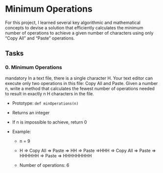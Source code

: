 # Minimum Operations
For this project, I learned several key algorithmic and mathematical concepts to devise a solution that efficiently calculates the minimum number of operations to achieve a given number of characters using only “Copy All” and “Paste” operations.

## Tasks
### 0. Minimum Operations
mandatory
In a text file, there is a single character H. Your text editor can execute only two operations in this file: Copy All and Paste. Given a number n, write a method that calculates the fewest number of operations needed to result in exactly n H characters in the file.

- Prototype: `def minOperations(n)`
- Returns an integer
- If n is impossible to achieve, return 0
- Example:

    - n = 9

    - H => Copy All => Paste => HH => Paste =>HHH => Copy All => Paste => HHHHHH => Paste => HHHHHHHHH

    - Number of operations: 6